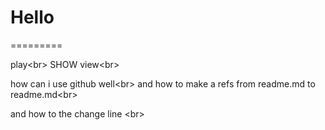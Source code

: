 # Hello
=========


play\<br>
SHOW view\<br>

how can i use github well\<br>
and how to make a refs from readme.md to readme.md\<br>

and how to the change line \<br>
